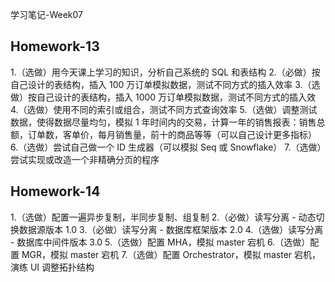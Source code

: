 学习笔记-Week07

## Homework-13

1.（选做）用今天课上学习的知识，分析自己系统的 SQL 和表结构
2.（必做）按自己设计的表结构，插入 100 万订单模拟数据，测试不同方式的插入效率
3.（选做）按自己设计的表结构，插入 1000 万订单模拟数据，测试不同方式的插入效
4.（选做）使用不同的索引或组合，测试不同方式查询效率
5.（选做）调整测试数据，使得数据尽量均匀，模拟 1 年时间内的交易，计算一年的销售报表：销售总额，订单数，客单价，每月销售量，前十的商品等等（可以自己设计更多指标）
6.（选做）尝试自己做一个 ID 生成器（可以模拟 Seq 或 Snowflake）
7.（选做）尝试实现或改造一个非精确分页的程序

## Homework-14

1.（选做）配置一遍异步复制，半同步复制、组复制
2.（必做）读写分离 - 动态切换数据源版本 1.0
3.（必做）读写分离 - 数据库框架版本 2.0
4.（选做）读写分离 - 数据库中间件版本 3.0
5.（选做）配置 MHA，模拟 master 宕机
6.（选做）配置 MGR，模拟 master 宕机
7.（选做）配置 Orchestrator，模拟 master 宕机，演练 UI 调整拓扑结构